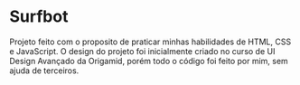 # Surfbot

Projeto feito com o proposito de praticar minhas habilidades de HTML, CSS e JavaScript. O design do projeto foi inicialmente criado no curso de UI Design Avançado da Origamid, porém todo o código foi feito por mim, sem ajuda de terceiros.

